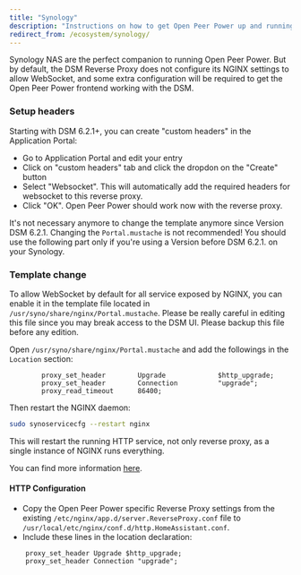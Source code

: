 ```yaml
---
title: "Synology"
description: "Instructions on how to get Open Peer Power up and running on Synology"
redirect_from: /ecosystem/synology/
---
```


Synology NAS are the perfect companion to running Open Peer Power. But by default, the DSM Reverse Proxy does not configure its NGINX settings to allow WebSocket, and some extra configuration will be required to get the Open Peer Power frontend working with the DSM.

### Setup headers

Starting with DSM 6.2.1+, you can create "custom headers" in the Application Portal:
* Go to Application Portal and edit your entry
* Click on "custom headers" tab and click the dropdon on the "Create" button
* Select "Websocket". This will automatically add the required headers for websocket to this reverse proxy.
* Click "OK". Open Peer Power should work now with the reverse proxy.

It's not necessary anymore to change the template anymore since Version DSM 6.2.1. Changing the `Portal.mustache` is not recommended! You should use the following part only if you're using a Version before DSM 6.2.1. on your Synology.

### Template change

To allow WebSocket by default for all service exposed by NGINX, you can enable it in the template file located in `/usr/syno/share/nginx/Portal.mustache`. Please be really careful in editing this file since you may break access to the DSM UI. Please backup this file before any edition.

Open `/usr/syno/share/nginx/Portal.mustache` and add the followings in the `Location` section:

```text
        proxy_set_header        Upgrade             $http_upgrade;
        proxy_set_header        Connection          "upgrade";
        proxy_read_timeout      86400;
```

Then restart the NGINX daemon:

```bash
sudo synoservicecfg --restart nginx
```

This will restart the running HTTP service, not only reverse proxy, as a single instance of NGINX runs everything.

You can find more information [here](https://github.com/orobardet/dsm-reverse-proxy-websocket).

#### HTTP Configuration

- Copy the Open Peer Power specific Reverse Proxy settings from the existing `/etc/nginx/app.d/server.ReverseProxy.conf` file to `/usr/local/etc/nginx/conf.d/http.HomeAssistant.conf`.
- Include these lines in the location declaration:

```text
    proxy_set_header Upgrade $http_upgrade;
    proxy_set_header Connection "upgrade";
```
